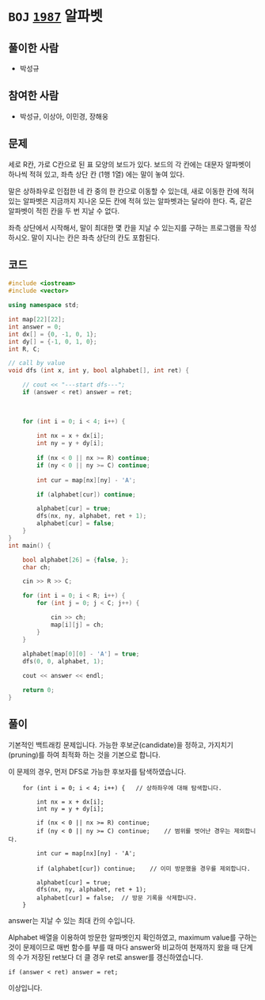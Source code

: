 # `BOJ` [`1987`](https://www.acmicpc.net/problem/1987) 알파벳

## 풀이한 사람

* 박성규



## 참여한 사람

* 박성규, 이상아, 이민경, 장해웅



## 문제

세로 R칸, 가로 C칸으로 된 표 모양의 보드가 있다. 보드의 각 칸에는 대문자 알파벳이 하나씩 적혀 있고, 좌측 상단 칸 (1행 1열) 에는 말이 놓여 있다.

말은 상하좌우로 인접한 네 칸 중의 한 칸으로 이동할 수 있는데, 새로 이동한 칸에 적혀 있는 알파벳은 지금까지 지나온 모든 칸에 적혀 있는 알파벳과는 달라야 한다. 즉, 같은 알파벳이 적힌 칸을 두 번 지날 수 없다.

좌측 상단에서 시작해서, 말이 최대한 몇 칸을 지날 수 있는지를 구하는 프로그램을 작성하시오. 말이 지나는 칸은 좌측 상단의 칸도 포함된다.



## 코드

```c++
#include <iostream>
#include <vector>

using namespace std;

int map[22][22];
int answer = 0;
int dx[] = {0, -1, 0, 1};
int dy[] = {-1, 0, 1, 0};
int R, C;  

// call by value
void dfs (int x, int y, bool alphabet[], int ret) {

    // cout << "---start dfs---";
    if (answer < ret) answer = ret;
      
    

    for (int i = 0; i < 4; i++) {
        
        int nx = x + dx[i];
        int ny = y + dy[i];
        
        if (nx < 0 || nx >= R) continue;
        if (ny < 0 || ny >= C) continue;
        
        int cur = map[nx][ny] - 'A';

        if (alphabet[cur]) continue;

        alphabet[cur] = true;
        dfs(nx, ny, alphabet, ret + 1);
        alphabet[cur] = false;
    }
}
int main() {

    bool alphabet[26] = {false, };
    char ch;

    cin >> R >> C;

    for (int i = 0; i < R; i++) {
        for (int j = 0; j < C; j++) {

            cin >> ch;
            map[i][j] = ch;
        }
    }
    
    alphabet[map[0][0] - 'A'] = true;
    dfs(0, 0, alphabet, 1);

    cout << answer << endl;

    return 0;
}
```



## 풀이

기본적인 백트래킹 문제입니다. 가능한 후보군(candidate)을 정하고, 가지치기(pruning)를 하여 최적화 하는 것을 기본으로 합니다. 

이 문제의 경우, 먼저 DFS로 가능한 후보자를 탐색하였습니다. 
```
    for (int i = 0; i < 4; i++) {   // 상하좌우에 대해 탐색합니다. 
        
        int nx = x + dx[i];
        int ny = y + dy[i]; 
        
        if (nx < 0 || nx >= R) continue;
        if (ny < 0 || ny >= C) continue;    // 범위를 벗어난 경우는 제외합니다.
        
        int cur = map[nx][ny] - 'A';

        if (alphabet[cur]) continue;    // 이미 방문했을 경우를 제외합니다. 

        alphabet[cur] = true;
        dfs(nx, ny, alphabet, ret + 1);
        alphabet[cur] = false;  // 방문 기록을 삭제합니다. 
    }
```

answer는 지날 수 있는 최대 칸의 수입니다.

Alphabet 배열을 이용하여 방문한 알파벳인지 확인하였고, maximum value를 구하는 것이 문제이므로 매번 함수를 부를 때 마다 answer와 비교하여 현재까지 왔을 때 단계의 수가 저장된 ret보다 더 클 경우 ret로 answer를 갱신하였습니다. 

```
if (answer < ret) answer = ret;
```

이상입니다.